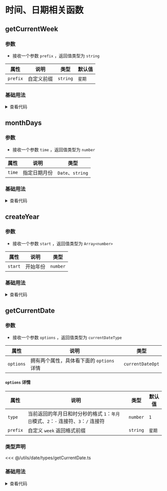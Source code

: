 <script setup>
import getCurrentWeek from './getCurrentWeek.vue'
import monthDays from './monthDays.vue'
import createYear from './createYear.vue'
import getCurrentDate from './getCurrentDate.vue'
</script>

# 时间、日期相关函数

<ClientOnly>
  <description-popover :num="4" :tagNameList="['浏览器','Node']" />
</ClientOnly>

## getCurrentWeek

<ClientOnly>
  <description :isShowIcon="false" description="获取当前是星期几" /> 
</ClientOnly>

### 参数

- 接收一个参数 `prefix` ，返回值类型为 `string`

| **属性** | **说明**   | **类型** | **默认值** |
| -------- | ---------- | -------- | ---------- |
| `prefix` | 自定义前缀 | `string` | `星期`     |

### 基础用法

<ClientOnly>
  <getCurrentWeek />
</ClientOnly>
<details>

<summary>查看代码</summary>

<<< @/utils/date/getCurrentWeek.vue

</details>

## monthDays

<ClientOnly>
  <description :isShowIcon="false" description="获取指定日期月份的总天数" /> 
</ClientOnly>

### 参数

- 接收一个参数 `time` ，返回值类型为 `number`

| **属性** | **说明**     | **类型**         |
| -------- | ------------ | ---------------- |
| `time`   | 指定日期月份 | `Date`、`string` |

### 基础用法

<ClientOnly>
  <monthDays />
</ClientOnly>
<details>

<summary>查看代码</summary>

<<< @/utils/date/monthDays.vue

</details>

## createYear

<ClientOnly>
  <description :isShowIcon="false" description="获取从当前年份到开始年份的数组" /> 
</ClientOnly>

### 参数

- 接收一个参数 `start` ，返回值类型为 `Array<number>`

| **属性** | **说明** | **类型** |
| -------- | -------- | -------- |
| `start`  | 开始年份 | `number` |

### 基础用法

<ClientOnly>
  <createYear />
</ClientOnly>
<details>

<summary>查看代码</summary>

<<< @/utils/date/createYear.vue

</details>

## getCurrentDate

<ClientOnly>
  <description :isShowIcon="false" description="获取当前的日期" /> 
</ClientOnly>

### 参数

- 接收一个参数 `options` ，返回值类型为 `currentDateType`

| **属性**  | **说明**                                  | **类型**         |
| --------- | ----------------------------------------- | ---------------- |
| `options` | 拥有两个属性，具体看下面的 `options` 详情 | `currentDateOpt` |

#### `options` 详情

| **属性** | **说明**                                                                           | **类型** | **默认值** |
| -------- | ---------------------------------------------------------------------------------- | -------- | ---------- |
| `type`   | 当前返回的年月日和时分秒的格式 `1`：`年月日`模式、`2`：`-` 连接符、`3`：`/` 连接符 | `number` | `1`        |
| `prefix` | 自定义 `week` 返回格式前缀                                                         | `string` | `星期`     |

### 类型声明

<<< @/utils/date/types/getCurrentDate.ts

### 基础用法

<ClientOnly>
  <getCurrentDate />
</ClientOnly>
<details>

<summary>查看代码</summary>

<<< @/utils/date/getCurrentDate.vue

</details>
